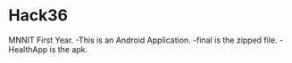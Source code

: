 # Hack36
MNNIT First Year.
-This is an Android Application.
-final is the zipped file.
-HealthApp is the apk.

